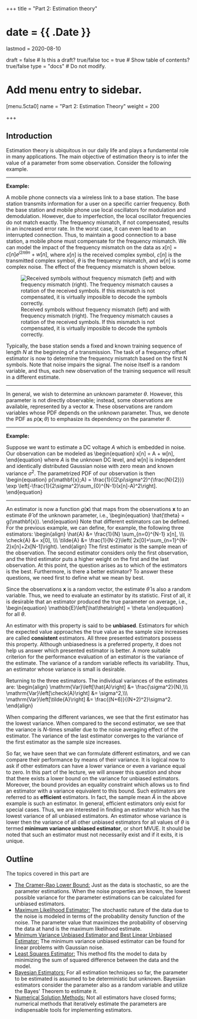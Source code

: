 +++
title = "Part 2: Estimation theory"

# date = {{ .Date }}
lastmod = 2020-08-10

draft = false  # Is this a draft? true/false
toc = true  # Show table of contents? true/false
type = "docs"  # Do not modify.

# Add menu entry to sidebar.
[menu.5cta0]
name = "Part 2: Estimation Theory"
weight = 200

+++



## Introduction

Estimation theory is ubiquitous in our daily life and plays a fundamental role in many applications. The main objective of estimation theory is to infer the value of a parameter from some observation. Consider the following example.

---
<b>Example:</b>

A mobile phone connects via a wireless link to a base station. The base station transmits information for a user on a specific carrier frequency.  Both the base station and mobile phone use local oscillators for modulation and demodulation. However, due to imperfection, the local oscillator frequencies do not match exactly. The frequency mismatch, if not compensated, results in an increased error rate. In the worst case, it can even lead to an interrupted connection. Thus, to maintain a good connection to a base station, a mobile phone must compensate for the frequency mismatch. We can model the impact of the frequency mismatch on the data as
$x[n] = c[n]e^{j2\pi \theta n} + w[n]$,
where $x[n]$ is the received complex symbol, $c[n]$ is the transmitted complex symbol, $\theta$ is the frequency mismatch, and $w[n]$ is some complex noise. The effect of the frequency mismatch is shown below.

<figure>
  <img
    src="/../files/7.Images/statistical/estimation/cfo_ex.jpg"
    alt="Received symbols without frequency mismatch (left) and with frequency mismatch (right). The frequency mismatch causes a rotation of the received symbols. If this mismatch is not compensated, it is virtually imposible to decode the symbols correctly."
  />
  <figcaption class="numbered">
      Received symbols without frequency mismatch (left) and with frequency mismatch (right). The frequency mismatch causes a rotation of the received symbols. If this mismatch is not compensated, it is virtually imposible to decode the symbols correctly.
  </figcaption>
</figure>


Typically, the base station sends a fixed and known training sequence of length $N$ at the beginning of a transmission. The task of a frequency offset estimator is now to determine the frequency mismatch based on the first N symbols. Note that noise impairs the signal. The noise itself is a random variable, and thus, each new observation of the training sequence will result in a different estimate.

---


In general, we wish to determine an unknown parameter $\theta$. However, this parameter is not directly observable; instead, some observations are available, represented by a vector $\mathbf{x}$. These observations are random variables whose PDF depends on the unknown parameter. Thus, we denote the PDF as $p(\mathbf{x}; \theta)$ to emphasize its dependency on the parameter $\theta$.


---
<b>Example:</b>

Suppose we want to estimate a DC voltage $A$ which is embedded in noise. Our observation can be modeled as
\begin{equation}
x[n] = A + w[n],
\end{equation}
where $A$ is the unknown DC level, and w[n] is independent and identically distributed Gaussian noise with zero mean and known variance $\sigma^2$. The parametrized PDF of our observation is then
\begin{equation}
p(\mathbf{x};A) = \frac{1}{(2\pi\sigma^2)^{\frac{N}{2}}} \exp \\left[-\frac{1}{2\sigma^2}\sum_{0}^{N-1}(x[n]-A)^2\\right].
\end{equation}

---

 An estimator is now a function $g(\mathbf{x})$ that maps from the observations $\mathbf{x}$ to an estimate $\hat\theta$ of the unknown parameter, i.e.,
\begin{equation}
\hat{\theta} = g(\mathbf{x}).
\end{equation}
Note that different estimators can be defined. For the previous example, we can define, for example, the following three estimators:
\begin{align}
	\hat{A} &= \frac{1}{N} \sum_{n=0}^{N-1} x[n], \\\\\\
	\check{A} &= x[0], \\\\\\
	\tilde{A} &= \frac{1}{N-2}\\left( 2x[0]+\sum_{n=1}^{N-2}x[n]+2x[N-1]\\right).
\end{align}
The first estimator is the sample mean of the observation. The second estimator considers only the first observation, and the third estimator puts a higher weight on the first and the last observation. At this point, the question arises as to which of the estimators is the best. Furthermore, is there a better estimator? To answer these questions, we need first to define what we mean by best.

Since the observations $\mathbf{x}$ is a  random vector, the estimate $\hat\theta$ is also a random variable. Thus, we need to evaluate an estimator by its statistic. First of all, it is desirable that an estimator produced the true parameter on average, i.e.,
\begin{equation}
  \mathbb{E}\\left[\hat\theta\\right] = \theta
\end{equation}
for all $\theta$.

An estimator with this property is said to be **unbiased**. Estimators for which the expected value approaches the true value as the sample size increases are called **consistent** estimators. All three presented estimators possess this property. Although unbiasedness is a preferred property, it does not help us answer which presented estimator is better. A more suitable criterion for the performance evaluation of an estimator is the variance of the estimate. The variance of a random variable reflects its variability. Thus, an estimator whose variance is small is desirable.

Returning to the three estimators. The individual variances of the estimates are:
\begin{align}
\mathrm{Var}\\left[\hat{A}\\right] &= \frac{\sigma^2}{N},\\\\\\
\mathrm{Var}\\left[\check{A}\\right] &= \sigma^2,\\\\\\
\mathrm{Var}\\left[\tilde{A}\\right] &= \frac{(N+6)}{(N+2)^2}\sigma^2.
\end{align}

When comparing the different variances, we see that the first estimator has the lowest variance. When compared to the second estimator, we see that the variance is $N$-times smaller due to the noise averaging effect of the estimator. The variance of the last estimator converges to the variance of the first estimator as the sample size increases.

So far, we have seen that we can formulate different estimators, and we can compare their performance by means of their variance. It is logical now to ask if other estimators can have a lower variance or even a variance equal to zero. In this part of the lecture, we will answer this question and show that there exists a lower bound on the variance for unbiased estimators. Moreover, the bound provides an equality constraint which allows us to find an estimator with a variance equivalent to this bound. Such estimators are referred to as **efficient** estimators. In fact, the sample mean $\hat{A}$ in the above example is such an estimator. In general, efficient estimators only exist for special cases. Thus, we are interested in finding an estimator which has the lowest variance of all unbiased estimators. An estimator whose variance is lower then the variance of all other unbiased estimators for all values of $\theta$ is termed **minimum variance unbiased estimator**, or short MVUE. It should be noted that such an estimator must not necessarily exist and if it exits, it is unique.


## Outline
The topics covered in this part are

<ul>
<li><a href="../statisticalsignalprocessing_estimation_crlb/">The Cramer-Rao Lower Bound:</a> Just as the data is stochastic, so are the parameter estimations. When the noise properties are known, the lowest possible variance for the parameter estimations can be calculated for unbiased estimators.
<li><a href="../statisticalsignalprocessing_estimation_maximumlikelihood/">Maximum Likelihood Estimator:</a> The stochastic nature of the data due to the noise is modeled in terms of the probability density function of the noise. The parameter value that maximizes the probability of observing the data at hand is the maximum likelihood estimate.
<li><a href="../statisticalsignalprocessing_estimation_mvue_linear/">Minimum Variance Unbiased Estimator and Best Linear Unbiased Estimator:</a> The minimum variance unbiased estimator can be found for linear problems with Gaussian noise.
<li><a href="../statisticalsignalprocessing_estimation_leastsquares">Least Squares Estimator:</a> This method fits the model to data by minimizing the sum of squared difference between the data and the model.
<li><a href="../statisticalsignalprocessing_estimation_bayes">Bayesian Estimators:</a> For all estimation techniques so far, the parameter to be estimated is assumed to be deterministic but unknown. Bayesian estimators consider the parameter also as a random variable and utilize the Bayes' Theorem to estimate it.
<li><a href="../statisticalsignalprocessing_estimation_numerical/">Numerical Solution Methods:</a> Not all estimators have closed forms; numerical methods that iteratively estimate the parameters are indispensable tools for implementing estimators.
